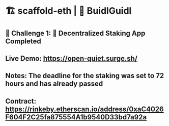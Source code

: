# 🏗 scaffold-eth | 🏰 BuidlGuidl

## 🚩 Challenge 1: 🥩 Decentralized Staking App Completed

## Live Demo: https://open-quiet.surge.sh/

## Notes: The deadline for the staking was set to 72 hours and has already passed
## Contract: https://rinkeby.etherscan.io/address/0xaC4026F604F2C25fa875554A1b9540D33bd7a92a
